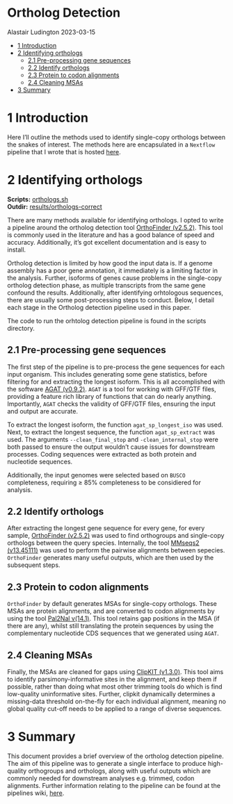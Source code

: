 Ortholog Detection
================
Alastair Ludington
2023-03-15

- <a href="#1-introduction" id="toc-1-introduction">1 Introduction</a>
- <a href="#2-identifying-orthologs" id="toc-2-identifying-orthologs">2
  Identifying orthologs</a>
  - <a href="#21-pre-processing-gene-sequences"
    id="toc-21-pre-processing-gene-sequences">2.1 Pre-processing gene
    sequences</a>
  - <a href="#22-identify-orthologs" id="toc-22-identify-orthologs">2.2
    Identify orthologs</a>
  - <a href="#23-protein-to-codon-alignments"
    id="toc-23-protein-to-codon-alignments">2.3 Protein to codon
    alignments</a>
  - <a href="#24-cleaning-msas" id="toc-24-cleaning-msas">2.4 Cleaning
    MSAs</a>
- <a href="#3-summary" id="toc-3-summary">3 Summary</a>

# 1 Introduction

Here I’ll outline the methods used to identify single-copy orthologs
between the snakes of interest. The methods here are encapsulated in a
`Nextflow` pipeline that I wrote that is hosted
[here](https://github.com/a-lud/nf-pipelines).

# 2 Identifying orthologs

**Scripts:**
[orthologs.sh](https://github.com/a-lud/sea-snake-selection/blob/main/orthologs/ortholog-detection/scripts/orthologs.sh)  
**Outdir:**
[results/orthologs-correct](https://github.com/a-lud/sea-snake-selection/tree/main/orthologs/ortholog-detection/results/orthologs-correct)

There are many methods available for identifying orthologs. I opted to
write a pipeline around the ortholog detection tool [OrthoFinder
(v2.5.2)](https://github.com/davidemms/OrthoFinder). This tool is
commonly used in the literature and has a good balance of speed and
accuracy. Additionally, it’s got excellent documentation and is easy to
install.

Ortholog detection is limited by how good the input data is. If a genome
assembly has a poor gene annotation, it immediately is a limiting factor
in the analysis. Further, isoforms of genes cause problems in the
single-copy ortholog detection phase, as multiple transcripts from the
same gene confound the results. Additionally, after identifying
orhtologous sequences, there are usually some post-processing steps to
conduct. Below, I detail each stage in the Ortholog detection pipeline
used in this paper.

The code to run the orhtolog detection pipeline is found in the scripts
directory.

## 2.1 Pre-processing gene sequences

The first step of the pipeline is to pre-process the gene sequences for
each input organism. This includes generating some gene statistics,
before filtering for and extracting the longest isoform. This is all
accomplished with the software [AGAT
(v0.9.2)](https://github.com/NBISweden/AGAT). `AGAT` is a tool for
working with GFF/GTF files, providing a feature rich library of
functions that can do nearly anything. Importantly, `AGAT` checks the
validity of GFF/GTF files, ensuring the input and output are accurate.

To extract the longest isoform, the function `agat_sp_longest_iso` was
used. Next, to extract the longest sequence, the function
`agat_sp_extract` was used. The arguments `--clean_final_stop` and
`-clean_internal_stop` were both passed to ensure the output wouldn’t
cause issues for downstream processes. Coding sequences were extracted
as both protein and nucleotide sequences.

Additionally, the input genomes were selected based on `BUSCO`
completeness, requiring $\ge$ 85% completeness to be considiered for
analysis.

## 2.2 Identify orthologs

After extracting the longest gene sequence for every gene, for every
sample, [OrthoFinder (v2.5.2)](https://github.com/davidemms/OrthoFinder)
was used to find orthogroups and single-copy orthologs between the query
species. Internally, the tool [MMseqs2
(v13.45111)](https://github.com/soedinglab/MMseqs2) was used to perform
the pairwise alignments between sepecies. `OrthoFinder` generates many
useful outputs, which are then used by the subsequent steps.

## 2.3 Protein to codon alignments

`OrthoFinder` by default generates MSAs for single-copy orthologs. These
MSAs are protein alignments, and are converted to codon alignments by
using the tool [Pal2Nal v(14.1)](http://www.bork.embl.de/pal2nal/). This
tool retains gap positions in the MSA (if there are any), whilst still
translating the protein sequences by using the complementary nucleotide
CDS sequences that we generated using `AGAT`.

## 2.4 Cleaning MSAs

Finally, the MSAs are cleaned for gaps using [ClipKIT
(v1.3.0)](https://github.com/JLSteenwyk/ClipKIT/tree/master/clipkit).
This tool aims to identify parsimony-informative sites in the alignment,
and keep them if possible, rather than doing what most other trimming
tools do which is find low-quality uninformative sites. Further, clipkit
dynamically determines a missing-data threshold on-the-fly for each
individual alignment, meaning no global quality cut-off needs to be
applied to a range of diverse sequences.

# 3 Summary

This document provides a brief overview of the ortholog detection
pipeline. The aim of this pipeline was to generate a single interface to
produce high-quality orthogroups and orthologs, along with useful
outputs which are commonly needed for downstream analyses e.g. trimmed,
codon alignments. Further information relating to the pipeline can be
found at the pipelines wiki,
[here](https://github.com/a-lud/nf-pipelines/wiki/Orthofinder-Pipeline).
